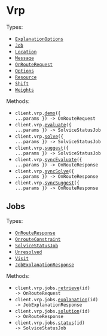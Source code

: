 # Vrp

Types:

- <code><a href="./src/resources/vrp/vrp.ts">ExplanationOptions</a></code>
- <code><a href="./src/resources/vrp/vrp.ts">Job</a></code>
- <code><a href="./src/resources/vrp/vrp.ts">Location</a></code>
- <code><a href="./src/resources/vrp/vrp.ts">Message</a></code>
- <code><a href="./src/resources/vrp/vrp.ts">OnRouteRequest</a></code>
- <code><a href="./src/resources/vrp/vrp.ts">Options</a></code>
- <code><a href="./src/resources/vrp/vrp.ts">Resource</a></code>
- <code><a href="./src/resources/vrp/vrp.ts">Shift</a></code>
- <code><a href="./src/resources/vrp/vrp.ts">Weights</a></code>

Methods:

- <code title="get /v2/vrp/demo">client.vrp.<a href="./src/resources/vrp/vrp.ts">demo</a>({ ...params }) -> OnRouteRequest</code>
- <code title="post /v2/vrp/evaluate">client.vrp.<a href="./src/resources/vrp/vrp.ts">evaluate</a>({ ...params }) -> SolviceStatusJob</code>
- <code title="post /v2/vrp/solve">client.vrp.<a href="./src/resources/vrp/vrp.ts">solve</a>({ ...params }) -> SolviceStatusJob</code>
- <code title="post /v2/vrp/suggest">client.vrp.<a href="./src/resources/vrp/vrp.ts">suggest</a>({ ...params }) -> SolviceStatusJob</code>
- <code title="post /v2/vrp/sync/evaluate">client.vrp.<a href="./src/resources/vrp/vrp.ts">syncEvaluate</a>({ ...params }) -> OnRouteResponse</code>
- <code title="post /v2/vrp/sync/solve">client.vrp.<a href="./src/resources/vrp/vrp.ts">syncSolve</a>({ ...params }) -> OnRouteResponse</code>
- <code title="post /v2/vrp/sync/suggest">client.vrp.<a href="./src/resources/vrp/vrp.ts">syncSuggest</a>({ ...params }) -> OnRouteResponse</code>

## Jobs

Types:

- <code><a href="./src/resources/vrp/jobs.ts">OnRouteResponse</a></code>
- <code><a href="./src/resources/vrp/jobs.ts">OnrouteConstraint</a></code>
- <code><a href="./src/resources/vrp/jobs.ts">SolviceStatusJob</a></code>
- <code><a href="./src/resources/vrp/jobs.ts">Unresolved</a></code>
- <code><a href="./src/resources/vrp/jobs.ts">Visit</a></code>
- <code><a href="./src/resources/vrp/jobs.ts">JobExplanationResponse</a></code>

Methods:

- <code title="get /v2/vrp/jobs/{id}">client.vrp.jobs.<a href="./src/resources/vrp/jobs.ts">retrieve</a>(id) -> OnRouteRequest</code>
- <code title="get /v2/vrp/jobs/{id}/explanation">client.vrp.jobs.<a href="./src/resources/vrp/jobs.ts">explanation</a>(id) -> JobExplanationResponse</code>
- <code title="get /v2/vrp/jobs/{id}/solution">client.vrp.jobs.<a href="./src/resources/vrp/jobs.ts">solution</a>(id) -> OnRouteResponse</code>
- <code title="get /v2/vrp/jobs/{id}/status">client.vrp.jobs.<a href="./src/resources/vrp/jobs.ts">status</a>(id) -> SolviceStatusJob</code>
